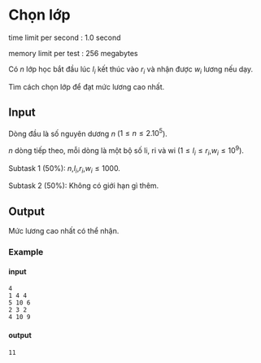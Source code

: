 # Chọn lớp
time limit per second : 1.0 second

memory limit per test : 256 megabytes

Có $n$ lớp học bắt đầu lúc $l_i$ kết thúc vào $r_i$ và nhận được $w_i$ lương nếu dạy.

Tìm cách chọn lớp để đạt mức lương cao nhất.

## Input
Dòng đầu là số nguyên dương $n$ ($1 \leq n \leq 2.10^5$).

$n$ dòng tiếp theo, mỗi dòng là một bộ số li, ri và wi ($1 \leq l_i \leq r_i$,$w_i \leq 10^9$).

Subtask 1 (50%): $n$,$l_i$,$r_i$,$w_i \leq 1000$.

Subtask 2 (50%): Không có giới hạn gì thêm.

## Output
Mức lương cao nhất có thể nhận.

### Example
#### input
```
4
1 4 4
5 10 6
2 3 2
4 10 9
```

#### output
```
11
```
